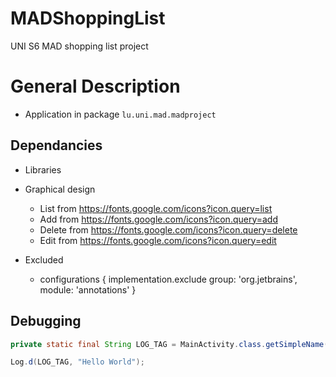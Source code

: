 # MADShoppingList
UNI S6 MAD shopping list project

# General Description

- Application in package `lu.uni.mad.madproject`

## Dependancies

- Libraries

    
- Graphical design
    - List from https://fonts.google.com/icons?icon.query=list 
    - Add from https://fonts.google.com/icons?icon.query=add
    - Delete from https://fonts.google.com/icons?icon.query=delete
    - Edit from https://fonts.google.com/icons?icon.query=edit
    
- Excluded
    - configurations { implementation.exclude group: 'org.jetbrains', module: 'annotations' }

## Debugging

```java
private static final String LOG_TAG = MainActivity.class.getSimpleName();

Log.d(LOG_TAG, "Hello World"); 
```

